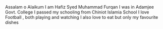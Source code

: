 Assalam o Alaikum 
I am Hafiz Syed Muhammad Furqan
I was in Adamjee Govt. College 
I passed my schooling from Chiniot Islamia School
I love Football , both playing and watching 
I also love to eat but only my favourite dishes 

